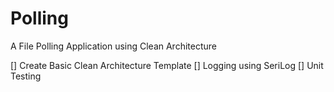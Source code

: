 # Polling
A File Polling Application using Clean Architecture

[] Create Basic Clean Architecture Template
[] Logging using SeriLog
[] Unit Testing
